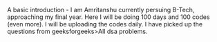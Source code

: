 A basic introduction - I am Amritanshu currently persuing B-Tech, approaching my final year. Here I will be doing 100 days and 100 codes (even more). I will be uploading the codes daily. I have picked up the questions from geeksforgeeks>All dsa problems. 
